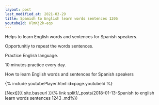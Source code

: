 ```yaml
---
layout: post
last_modified_at: 2021-03-29
title: Spanish to English learn words sentences 1206 
youtubeId: HlmKj2k-eqo
---
```

 
 
Helps to learn English words and sentences for Spanish speakers.

Opportunitiy to repeat the words sentences. 

Practice English language. 
 
10 minutes practice every day. 
 
How to learn English words and sentences for Spanish speakers 
 
{% include youtubePlayer.html id=page.youtubeId %}
 
 
[Next]({{ site.baseurl }}{% link  split1/_posts/2018-01-13-Spanish to english learn words sentences 1243 .md%})
 
